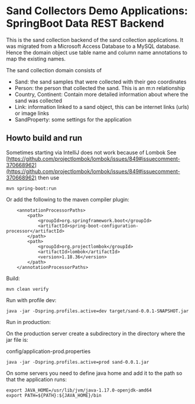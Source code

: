 # Sand Collectors Demo Applications: SpringBoot Data REST Backend

This is the sand collection backend of the sand collection applications.
It was migrated from a Microsoft Access Database to a MySQL database. Hence the domain object use table name 
and column name annotations to map the existing names.

The sand collection domain consists of
 * Sand: the sand samples that were collected with their geo coordinates
 * Person: the person that collected the sand. This is an m:n relationship
 * Country, Continent: Contain more detailed information about where the sand was collected
 * Link: information linked to a sand object, this can be internet links (urls) or image links
 * SandProperty: some settings for the application

## Howto build and run

Sometimes starting via IntelliJ does not work because of Lombok
See [https://github.com/projectlombok/lombok/issues/849#issuecomment-370668962](https://github.com/projectlombok/lombok/issues/849#issuecomment-370668962)
then use
```
mvn spring-boot:run
```

Or add the following to the maven compiler plugin:
```
    <annotationProcessorPaths>
        <path>
            <groupId>org.springframework.boot</groupId>
            <artifactId>spring-boot-configuration-processor</artifactId>
        </path>
        <path>
            <groupId>org.projectlombok</groupId>
            <artifactId>lombok</artifactId>
            <version>1.18.36</version>
        </path>
    </annotationProcessorPaths>
```

Build:
```
mvn clean verify
```

Run with profile dev:
```
java -jar -Dspring.profiles.active=dev target/sand-0.0.1-SNAPSHOT.jar 
```

Run in production:

On the production server create a subdirectory in the directory where the jar file is:

config/application-prod.properties

```
java -jar -Dspring.profiles.active=prod sand-0.0.1.jar 
```

On some servers you need to define java home and add it to the path so that the application runs:

```
export JAVA_HOME=/usr/lib/jvm/java-1.17.0-openjdk-amd64
export PATH=${PATH}:${JAVA_HOME}/bin
```
